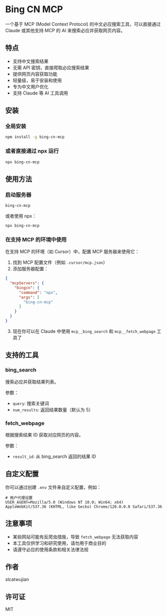 # Bing CN MCP

一个基于 MCP (Model Context Protocol) 的中文必应搜索工具，可以直接通过 Claude 或其他支持 MCP 的 AI 来搜索必应并获取网页内容。

## 特点

- 支持中文搜索结果
- 无需 API 密钥，直接爬取必应搜索结果
- 提供网页内容获取功能
- 轻量级，易于安装和使用
- 专为中文用户优化
- 支持 Claude 等 AI 工具调用

## 安装

### 全局安装

```bash
npm install -g bing-cn-mcp
```

### 或者直接通过 npx 运行

```bash
npx bing-cn-mcp
```

## 使用方法

### 启动服务器

```bash
bing-cn-mcp
```

或者使用 npx：

```bash
npx bing-cn-mcp
```

### 在支持 MCP 的环境中使用

在支持 MCP 的环境（如 Cursor）中，配置 MCP 服务器来使用它：

1. 找到 MCP 配置文件（例如 `.cursor/mcp.json`）
2. 添加服务器配置：

```json
{
  "mcpServers": {
    "bingcn": {
      "command": "npx",
      "args": [
        "bing-cn-mcp"
      ]
    }
  }
}
```

3. 现在你可以在 Claude 中使用 `mcp__bing_search` 和 `mcp__fetch_webpage` 工具了

## 支持的工具

### bing_search

搜索必应并获取结果列表。

参数：
- `query`: 搜索关键词
- `num_results`: 返回结果数量（默认为 5）

### fetch_webpage

根据搜索结果 ID 获取对应网页的内容。

参数：
- `result_id`: 从 bing_search 返回的结果 ID

## 自定义配置

你可以通过创建 `.env` 文件来自定义配置，例如：

```
# 用户代理设置
USER_AGENT=Mozilla/5.0 (Windows NT 10.0; Win64; x64) AppleWebKit/537.36 (KHTML, like Gecko) Chrome/120.0.0.0 Safari/537.36
```

## 注意事项

- 某些网站可能有反爬虫措施，导致 `fetch_webpage` 无法获取内容
- 本工具仅供学习和研究使用，请勿用于商业目的
- 请遵守必应的使用条款和相关法律法规

## 作者

slcatwujian

## 许可证

MIT 